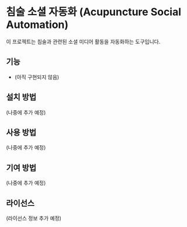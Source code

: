 # 침술 소셜 자동화 (Acupuncture Social Automation)

이 프로젝트는 침술과 관련된 소셜 미디어 활동을 자동화하는 도구입니다.

## 기능

- (아직 구현되지 않음)

## 설치 방법

(나중에 추가 예정)

## 사용 방법

(나중에 추가 예정)

## 기여 방법

(나중에 추가 예정)

## 라이선스

(라이선스 정보 추가 예정)